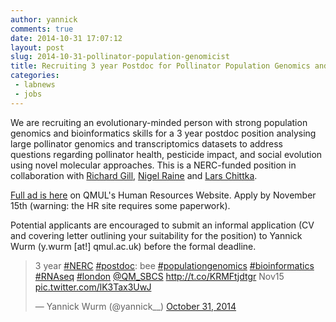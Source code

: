 ```yaml
---
author: yannick
comments: true
date: 2014-10-31 17:07:12
layout: post
slug: 2014-10-31-pollinator-population-genomicist
title: Recruiting 3 year Postdoc for Pollinator Population Genomics and Transcriptomics
categories:
 - labnews
 - jobs
---
```

We are recruiting an evolutionary-minded person with strong population genomics and bioinformatics skills for a 3 year postdoc position analysing large pollinator genomics and transcriptomics datasets to address questions regarding pollinator health, pesticide impact, and social evolution using novel molecular approaches. This is a NERC-funded position in collaboration with [Richard Gill](http://www.imperial.ac.uk/people/r.gill), [Nigel Raine](http://scholar.google.com/citations?user=YJ9feCAAAAAJ&hl=en) and [Lars Chittka](http://chittkalab.sbcs.qmul.ac.uk).

[Full ad is here](http://jobs.qmul.ac.uk/5213) on QMUL's Human Resources Website. Apply by November 15th (warning: the HR site requires some paperwork).

Potential applicants are encouraged to submit an informal application (CV and covering letter outlining your suitability for the position) to Yannick Wurm (y.wurm [at!] qmul.ac.uk) before the formal deadline.

<blockquote class="twitter-tweet" lang="en"><p>3 year <a href="https://twitter.com/hashtag/NERC?src=hash">#NERC</a> <a href="https://twitter.com/hashtag/postdoc?src=hash">#postdoc</a>: bee <a href="https://twitter.com/hashtag/populationgenomics?src=hash">#populationgenomics</a> <a href="https://twitter.com/hashtag/bioinformatics?src=hash">#bioinformatics</a> <a href="https://twitter.com/hashtag/RNAseq?src=hash">#RNAseq</a> <a href="https://twitter.com/hashtag/london?src=hash">#london</a> <a href="https://twitter.com/QM_SBCS">@QM_SBCS</a> <a href="http://t.co/KRMFtjdtgr">http://t.co/KRMFtjdtgr</a> Nov15 <a href="http://t.co/lK3Tax3UwJ">pic.twitter.com/lK3Tax3UwJ</a></p>&mdash; Yannick Wurm (@yannick__) <a href="https://twitter.com/yannick__/status/528149434538807296">October 31, 2014</a></blockquote> <script async src="//platform.twitter.com/widgets.js" charset="utf-8"></script>
